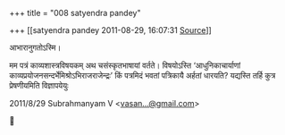 +++
title = "008 satyendra pandey"

+++
[[satyendra pandey	2011-08-29, 16:07:31 [Source](https://groups.google.com/g/bvparishat/c/ealRQEDVFPQ)]]



आभारानुगतोऽस्मि।

मम पत्रं काव्यशास्त्रविषयकम् अथ चसंस्कृतभाषायां वर्तते। विषयोऽस्ति ‘आधुनिकाचार्याणां काव्यप्रयोजनसन्दर्भेमिश्रोऽभिराजराजेन्द्रः’ किं पत्रमिदं भवतां पत्रिकायै अर्हतां धारयति? यद्यस्ति तर्हि कुत्र प्रेषणीयमिति विज्ञापयेयुः



2011/8/29 Subrahmanyam V \<[vasan...@gmail.com]()\>  



